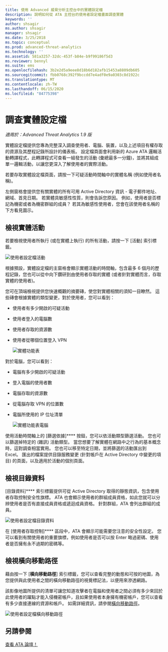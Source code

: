 ```yaml
---
title: 使用 Advanced 威脅分析主控台中的實體設定檔
description: 說明如何從 ATA 主控台的使用者設定檔畫面調查實體
keywords: ''
author: shsagir
ms.author: shsagir
manager: shsagir
ms.date: 3/25/2018
ms.topic: conceptual
ms.prod: advanced-threat-analytics
ms.technology: ''
ms.assetid: 581a3257-32dc-453f-b84e-b9f99186f5d3
ms.reviewer: bennyl
ms.suite: ems
ms.openlocfilehash: 3b2e2d5a9eee8d18b6d182afb15453a8809db605
ms.sourcegitcommit: fbb0768c392f9bccdd7e4adf0e9a0303c8d1922c
ms.translationtype: MT
ms.contentlocale: zh-TW
ms.lasthandoff: 06/15/2020
ms.locfileid: "84775398"
---
```

# <a name="investigating-entity-profiles"></a>調查實體設定檔


*適用於：Advanced Threat Analytics 1.9 版*

實體設定檔提供您專為完整深入調查使用者、電腦、裝置，以及上述項目有權存取的資源及其歷程記錄所設計的儀表板。 設定檔頁面會利用新的 Azure ATA 邏輯活動轉譯程式，此轉譯程式可查看一組發生的活動 (彙總最多一分鐘)，並將其組成單一邏輯活動，以讓您更深入了解使用者的實際活動。

若要存取實體設定檔頁面，請按一下可疑活動時間軸中的實體名稱 (例如使用者名稱)。

左側窗格會提供您有關實體的所有可用 Active Directory 資訊 - 電子郵件地址、網域、首見日期。 若實體具敏感性性質，則會告訴您原因。 例如，使用者是否標記為機密或者為機密群組的成員？
若其為敏感性使用者，您會在該使用者名稱的下方看見圖示。

## <a name="view-entity-activities"></a>檢視實體活動

若要檢視使用者所執行 (或在實體上執行) 的所有活動，請按一下 [活動]  索引標籤。 

 ![使用者設定檔活動](media/user-profile-activities.png)

根據預設，實體設定檔的主窗格會顯示實體活動的時間軸，包含最多 6 個月的歷程記錄，您也可以從中向下鑽研到由使用者存取的實體 (或者針對實體而言，存取實體的使用者)。

您可在頂端檢視提供您快速概觀的摘要磚，使您對實體相關的須知一目瞭然。 這些磚會根據實體的類型變更，對於使用者，您可以看到：
- 使用者有多少開啟的可疑活動
- 使用者登入的電腦數
- 使用者存取的資源數
- 使用者從哪個位置登入 VPN

  ![實體功能表](media/entity-menu.png)

對於電腦，您可以看到：
- 電腦有多少開啟的可疑活動
-  登入電腦的使用者數
- 電腦存取的資源數
-  從電腦存取 VPN 的位置數
- 電腦所使用的 IP 位址清單
  
  ![實體功能表電腦](media/entity-computer.png)

使用活動時間軸上的 [篩選依據]**** 按鈕，您可以依活動類型篩選活動。 您也可以篩選掉特定的 (雜訊) 活動類型。 當您想要了解實體在網路中之行為的基本概念時，這對調查相當實用。 您也可以移至特定日期，並將篩選的活動匯出到 Excel。 匯出的檔案提供目錄服務變更 (針對帳戶在 Active Directory 中變更的項目) 的頁面，以及適用於活動的個別頁面。 

## <a name="view-directory-data"></a>檢視目錄資料

[目錄資料]**** 索引標籤提供可從 Active Directory 取得的靜態資訊，包含使用者存取控制安全性旗標。 ATA 也會顯示使用者的群組成員資格，如此您就可以分辨使用者是否有直接成員資格或遞迴成員資格。 針對群組，ATA 會列出群組的成員。

 ![使用者設定檔目錄資料](media/user-profile-dir-data.png)

在 [使用者存取控制]**** 區段中，ATA 會顯示可能需要您注意的安全性設定。 您可以看到有關使用者的重要旗標，例如使用者是否可以按 Enter 略過密碼、使用者是否擁有永不過期的密碼等。 

## <a name="view-lateral-movement-paths"></a>檢視橫向移動路徑

藉由按一下 [**橫向移動路徑**] 索引標籤，您可以查看完整的動態和可按的地圖，為您提供與此使用者之間的橫向移動路徑的視覺標記法，以便用來滲透網路。

該影像地圖所提供的清單可讓您知道攻擊者在電腦和使用者之間必須有多少來回於此使用者的躍點才能入侵機密帳戶，且如果使用者本身擁有機密帳戶，您可以查看有多少直接連線的資源和帳戶。 如需詳細資訊，請參閱[橫向移動路徑](use-case-lateral-movement-path.md)。 

 ![使用者設定檔橫向移動路徑](media/user-profile-lateral-movement-paths.png)


## <a name="see-also"></a>另請參閱
[查看 ATA 論壇！](https://social.technet.microsoft.com/Forums/security/home?forum=mata)
      